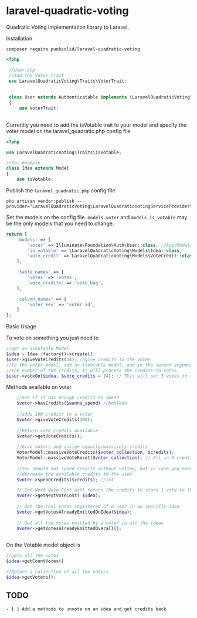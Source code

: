 # laravel-quadratic-voting
Quadratic Voting Implementation library to Laravel. 

Installation
```
composer require punksolid/laravel-quadratic-voting
```

```php
<?php 

 //User.php
 //Add the Voter trait 
 use LaravelQuadraticVoting\Traits\VoterTrait;
 
 
 class User extends Authenticatable implements \LaravelQuadraticVoting\Interfaces\VoterInterface
 {
     use VoterTrait;
 
```

Currently you need to add the isVotable trait to your model and specify the voter model on the laravel_quadratic.php config file

```php
<?php

use LaravelQuadraticVoting\Traits\isVotable;

//for example
class Idea extends Model
{
    use isVotable;


```
Publish the `laravel_quadratic.php` config file
```
php artisan vendor:publish --provider="LaravelQuadraticVoting\LaravelQuadraticVotingServiceProvider"
```
Set the models on the config file. `models.voter` and `models.is_votable` may be the only models that you need to change.
```php
return [
    'models' => [
        'voter' => Illuminate\Foundation\Auth\User::class, //App\Models\User::class,
        'is_votable' => \LaravelQuadraticVoting\Models\Idea::class,
        'vote_credit' => LaravelQuadraticVoting\Models\VoteCredit::class,
    ],

    'table_names' => [
        'votes' => 'votes',
        'vote_credits' => 'vote_bag',
    ],

    'column_names' => [
        'voter_key' => 'voter_id',
    ]
];
```

Basic Usage

To vote on something you just need to
```php
//get an isVotable Model
$idea = Idea::factory()->create();
$user->giveVoteCredits(14); //give credits to the voter
//to the voter model, add an isVotable model, and in the second argument
//the number of the credits, it will process the credits to votes.
$user->voteOn($idea, $vote_credits = 14); // This will set 3 votes to the idea 1 + 4 + 9 = 14
```

Methods available on voter
```php
    //ask if it has enough credits to spend
    $voter->hasCredits($wanna_spend) //boolean
    
    //adds 100 credits to a voter
    $voter->giveVoteCredits(100);
    
    //Return vote credits available
    $voter->getVoteCredits();
    
    //Give voters and assign equally/massively credits
    VoterModel::massiveVoteCredits($voter_collection, $credits);
    VoterModel::massiveVoteReset($voter_collection); // All in 0 credits
    
    //You should not spend credits without voting, but in case you need
    //decrease the available credits to the user
    $voter->spendCredits($credits); //int

    // Get Next Vote Cost will return the credits to score 1 vote to the idea considering the previous votes of that user
    $voter->getNextVoteCost( $idea);
    
    // Get the real votes registered of a user in an specific idea
    $voter->getVotesAlreadyEmittedOnIdea($idea);
    
    // Get all the votes emitted by a voter in all the ideas
    $voter->getVotesAlreadyEmittedOverall();
    

```

On the Votable model object is 
```php
//gets all the votes
$idea->getCountVotes()

//Return a collection of all the voters
$idea->getVoters();

```


## **TODO**
```
- [ ] Add a methods to unvote on an idea and get credits back
```
